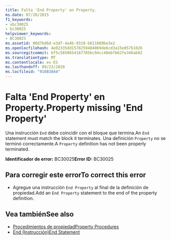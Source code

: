 ```yaml
---
title: Falta 'End Property' en Property.
ms.date: 07/20/2015
f1_keywords:
- vbc30025
- bc30025
helpviewer_keywords:
- BC30025
ms.assetid: 00d7bd6d-e3d7-4a4b-9310-b611889be3e2
ms.openlocfilehash: 4e02335dd1578259484069de6cd3a15e057b1026
ms.sourcegitcommit: bf5c5850654187705bc94cc40ebfb62fe346ab02
ms.translationtype: MT
ms.contentlocale: es-ES
ms.lasthandoff: 09/23/2020
ms.locfileid: "91083844"
---
```

# <a name="property-missing-end-property"></a><span data-ttu-id="88e7a-102">Falta 'End Property' en Property.</span><span class="sxs-lookup"><span data-stu-id="88e7a-102">Property missing 'End Property'</span></span>

<span data-ttu-id="88e7a-103">Una instrucción `End` debe coincidir con el bloque que termina.</span><span class="sxs-lookup"><span data-stu-id="88e7a-103">An `End` statement must match the block it terminates.</span></span> <span data-ttu-id="88e7a-104">Una definición `Property` no se terminó correctamente.</span><span class="sxs-lookup"><span data-stu-id="88e7a-104">A `Property` definition has not been properly terminated.</span></span>  
  
 <span data-ttu-id="88e7a-105">**Identificador de error:** BC30025</span><span class="sxs-lookup"><span data-stu-id="88e7a-105">**Error ID:** BC30025</span></span>  
  
## <a name="to-correct-this-error"></a><span data-ttu-id="88e7a-106">Para corregir este error</span><span class="sxs-lookup"><span data-stu-id="88e7a-106">To correct this error</span></span>  
  
- <span data-ttu-id="88e7a-107">Agregue una instrucción `End Property` al final de la definición de propiedad.</span><span class="sxs-lookup"><span data-stu-id="88e7a-107">Add an `End Property` statement to the end of the property definition.</span></span>  
  
## <a name="see-also"></a><span data-ttu-id="88e7a-108">Vea también</span><span class="sxs-lookup"><span data-stu-id="88e7a-108">See also</span></span>

- [<span data-ttu-id="88e7a-109">Procedimientos de propiedad</span><span class="sxs-lookup"><span data-stu-id="88e7a-109">Property Procedures</span></span>](../programming-guide/language-features/procedures/property-procedures.md)
- [<span data-ttu-id="88e7a-110">End (Instrucción)</span><span class="sxs-lookup"><span data-stu-id="88e7a-110">End Statement</span></span>](../language-reference/statements/end-statement.md)
